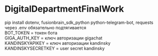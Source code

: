 # DigitalDepartmentFinalWork
pip install dotenv, fusionbrain_sdk_python python-telegram-bot, requests  
через .env обязательно подтягивается  
BOT_TOKEN = токен бота  
GIGA_AUTH_KEY = ключ авторизации gigachat  
KANDINSKYAPIKEY = ключ авторизации kandinsky  
KANDINSKYSECRETKEY = user secret kandinsky  
